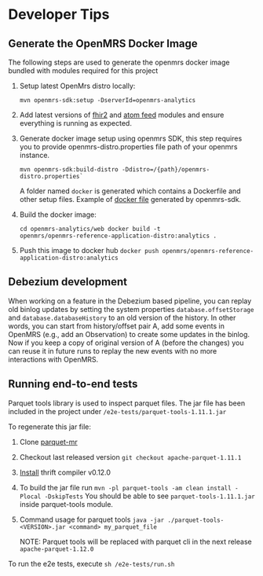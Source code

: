 # Developer Tips

## Generate the OpenMRS Docker Image

The following steps are used to generate the openmrs docker image bundled with
modules required for this project

1.  Setup latest OpenMrs distro locally:

    ```
    mvn openmrs-sdk:setup -DserverId=openmrs-analytics
    ```

2.  Add latest versions of
    [fhir2](https://addons.openmrs.org/show/org.openmrs.module.openmrs-fhir2-module)
    and [atom feed](https://addons.openmrs.org/show/org.openmrs.module.atomfeed)
    modules and ensure everything is running as expected.

3.  Generate docker image setup using openmrs SDK, this step requires you to
    provide openmrs-distro.properties file path of your openmrs instance.

    ```
    mvn openmrs-sdk:build-distro -Ddistro=/{path}/openmrs-distro.properties`
    ```

    A folder named `docker` is generated which contains a Dockerfile and other
    setup files. Example of
    [docker file](https://github.com/jecihjoy/openmrs-docker-sdk/blob/master/web/Dockerfile)
    generated by openmrs-sdk.

4.  Build the docker image:

    ```
    cd openmrs-analytics/web docker build -t
    openmrs/openmrs-reference-application-distro:analytics .
    ```

5.  Push this image to docker hub `docker push
    openmrs/openmrs-reference-application-distro:analytics`

## Debezium development

When working on a feature in the Debezium based pipeline, you can replay old
binlog updates by setting the system properties `database.offsetStorage` and
`database.databaseHistory` to an old version of the history. In other words, you
can start from history/offset pair A, add some events in OpenMRS (e.g., add an
Observation) to create some updates in the binlog. Now if you keep a copy of
original version of A (before the changes) you can reuse it in future runs to
replay the new events with no more interactions with OpenMRS.

## Running end-to-end tests

Parquet tools library is used to inspect parquet files. The jar file has been
included in the project under `/e2e-tests/parquet-tools-1.11.1.jar`

To regenerate this jar file:

1.  Clone [parquet-mr](https://github.com/apache/parquet-mr)
2.  Checkout last released version `git checkout apache-parquet-1.11.1`
3.  [Install](https://github.com/apache/parquet-mr#install-thrift) thrift
    compiler v0.12.0
4.  To build the jar file run `mvn -pl parquet-tools -am clean install -Plocal
    -DskipTests`
    You should be able to see `parquet-tools-1.11.1.jar` inside parquet-tools
    module.
5.  Command usage for parquet tools `java -jar ./parquet-tools-<VERSION>.jar
    <command> my_parquet_file`

    NOTE: Parquet tools will be replaced with parquet cli in the next release
    `apache-parquet-1.12.0`

To run the e2e tests, execute ```sh /e2e-tests/run.sh```

